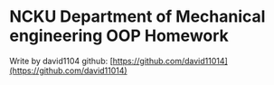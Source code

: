NCKU Department of Mechanical engineering OOP Homework
======================================================
Write by david1104
github: [https://github.com/david11014](https://github.com/david11014)
